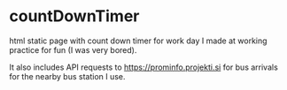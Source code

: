 # countDownTimer
html static page with count down timer for work day I made at working practice for fun (I was very bored).

It also includes API requests to https://prominfo.projekti.si for bus arrivals for the nearby bus station I use.
